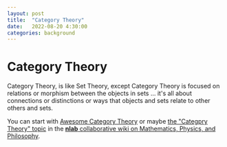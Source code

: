 ```yaml
---
layout: post
title:  "Category Theory"
date:   2022-08-20 4:30:00
categories: background
---
```



# Category Theory
Category Theory, is like Set Theory, except Category Theory is focused on relations or morphism between the objects in sets ... it's all about connections or distinctions or ways that objects and sets relate to other others and sets.

You can start with [Awesome Category Theory](https://github.com/gbroques/awesome-category-theory) or maybe [the "Categpry Theory" topic](https://ncatlab.org/nlab/show/category+theory) in the [**nlab** collaborative wiki on Mathematics, Physics, and Philosophy](https://ncatlab.org/nlab/show/HomePage).
